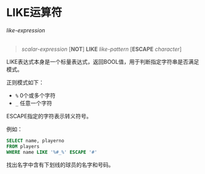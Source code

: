 # LIKE运算符
###### like-expression  
> *scalar-expression* [**NOT**] **LIKE** *like-pattern* [**ESCAPE** *character*]

LIKE表达式本身是一个标量表达式，返回BOOL值，用于判断指定字符串是否满足模式。

正则模式如下：
- `%`	0个或多个字符
- `_`	任意一个字符

ESCAPE指定的字符表示转义符号。

例如：

``` SQL
SELECT name, playerno
FROM players
WHERE name LIKE '%#_%' ESCAPE '#'
```

找出名字中含有下划线的球员的名字和号码。
